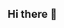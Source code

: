 ## Hi there 👋

<!--
**StivoPastor/StivoPastor** is a ✨ _special_ ✨ repository because its `README.md` (this file) appears on your GitHub profile.

Here are some ideas to get you started:

- 🔭 I’m currently working on Compañia de Alimentos LTDA
- 🌱 I’m currently learning Python, Flutter
- 👯 I’m looking to collaborate on projects
- 🤔 I’m looking for help with Python
- 💬 Ask me about my favorite programing language
- 📫 How to reach me: ianpastor
- 😄 Pronouns: He
- ⚡ Fun fact: I paid for WinRar
-->

